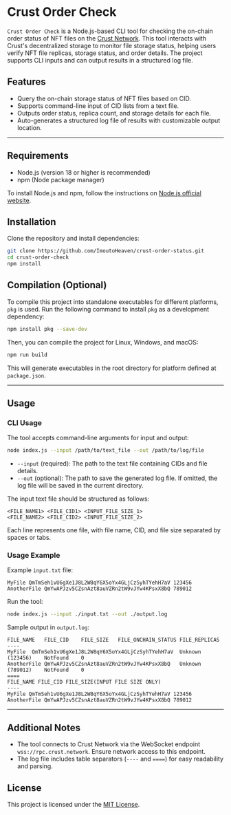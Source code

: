 
# Crust Order Check

`Crust Order Check` is a Node.js-based CLI tool for checking the on-chain order status of NFT files on the [Crust Network](https://crust.network/). 
This tool interacts with Crust's decentralized storage to monitor file storage status, helping users verify NFT file replicas, storage status, and order details. 
The project supports CLI inputs and can output results in a structured log file.

## Features
- Query the on-chain storage status of NFT files based on CID.
- Supports command-line input of CID lists from a text file.
- Outputs order status, replica count, and storage details for each file.
- Auto-generates a structured log file of results with customizable output location.

---

## Requirements
- Node.js (version 18 or higher is recommended)
- npm (Node package manager)

To install Node.js and npm, follow the instructions on [Node.js official website](https://nodejs.org/).

## Installation

Clone the repository and install dependencies:

```bash
git clone https://github.com/ImoutoHeaven/crust-order-status.git
cd crust-order-check
npm install
```

## Compilation (Optional)

To compile this project into standalone executables for different platforms, `pkg` is used. Run the following command to install `pkg` as a development dependency:

```bash
npm install pkg --save-dev
```

Then, you can compile the project for Linux, Windows, and macOS:


```bash
npm run build
```

This will generate executables in the root directory for platform defined at ```package.json```.

---

## Usage

### CLI Usage

The tool accepts command-line arguments for input and output:

```bash
node index.js --input /path/to/text_file --out /path/to/log/file
```

- `--input` (required): The path to the text file containing CIDs and file details.
- `--out` (optional): The path to save the generated log file. If omitted, the log file will be saved in the current directory.

The input text file should be structured as follows:

```
<FILE_NAME1> <FILE_CID1> <INPUT_FILE_SIZE_1>
<FILE_NAME2> <FILE_CID2> <INPUT_FILE_SIZE_2>
```

Each line represents one file, with file name, CID, and file size separated by spaces or tabs.

### Usage Example

Example `input.txt` file:

```
MyFile QmTmSeh1vU6gXe1J8L2W8qY6X5oYx4GLjCzSyhTYehH7aV 123456
AnotherFile QmYwAPJzv5CZsnAzt8auVZRn2tW9vJYw4KPsxX8bQ 789012
```

Run the tool:

```bash
node index.js --input ./input.txt --out ./output.log
```

Sample output in `output.log`:

```
FILE_NAME	FILE_CID	FILE_SIZE	FILE_ONCHAIN_STATUS	FILE_REPLICAS
----
MyFile	QmTmSeh1vU6gXe1J8L2W8qY6X5oYx4GLjCzSyhTYehH7aV	Unknown (123456)	NotFound	0
AnotherFile	QmYwAPJzv5CZsnAzt8auVZRn2tW9vJYw4KPsxX8bQ	Unknown (789012)	NotFound	0
====
FILE_NAME FILE_CID FILE_SIZE(INPUT FILE SIZE ONLY)
----
MyFile QmTmSeh1vU6gXe1J8L2W8qY6X5oYx4GLjCzSyhTYehH7aV 123456
AnotherFile QmYwAPJzv5CZsnAzt8auVZRn2tW9vJYw4KPsxX8bQ 789012
```

---

## Additional Notes
- The tool connects to Crust Network via the WebSocket endpoint `wss://rpc.crust.network`. Ensure network access to this endpoint.
- The log file includes table separators (`----` and `====`) for easy readability and parsing.

## License

This project is licensed under the [MIT License](LICENSE).
